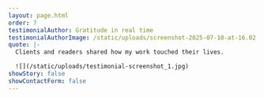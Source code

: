 ```yaml
---
layout: page.html
order: 7
testimonialAuthor: Gratitude in real time
testimonialAuthorImage: /static/uploads/screenshot-2025-07-10-at-16.02.53.png
quote: |-
  Clients and readers shared how my work touched their lives.

  ![](/static/uploads/testimonial-screenshot_1.jpg)
showStory: false
showContactForm: false
---
```

